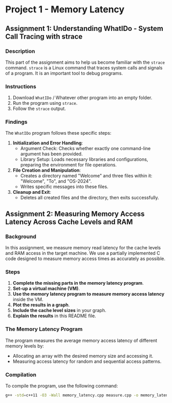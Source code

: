 # Project 1 - Memory Latency

## Assignment 1: Understanding WhatIDo - System Call Tracing with strace

### Description
This part of the assignment aims to help us become familiar with the `strace` command. `strace` is a Linux command that traces system calls and signals of a program. It is an important tool to debug programs.

### Instructions
1. Download `WhatIDo` / Whatever other program into an empty folder.
2. Run the program using `strace`.
3. Follow the `strace` output.

### Findings
The `WhatIDo` program follows these specific steps:
1. **Initialization and Error Handling**:
   - Argument Check: Checks whether exactly one command-line argument has been provided.
   - Library Setup: Loads necessary libraries and configurations, preparing the environment for file operations.
2. **File Creation and Manipulation**:
   - Creates a directory named "Welcome" and three files within it: "Welcome", "To", and "OS-2024".
   - Writes specific messages into these files.
3. **Cleanup and Exit**:
   - Deletes all created files and the directory, then exits successfully.

## Assignment 2: Measuring Memory Access Latency Across Cache Levels and RAM

### Background
In this assignment, we measure memory read latency for the cache levels and RAM access in the target machine. We use a partially implemented C code designed to measure memory access times as accurately as possible.

### Steps
1. **Complete the missing parts in the memory latency program**.
2. **Set-up a virtual machine (VM)**.
3. **Use the memory latency program to measure memory access latency** inside the VM.
4. **Plot the results in a graph**.
5. **Include the cache level sizes** in your graph.
6. **Explain the results** in this README file.

### The Memory Latency Program
The program measures the average memory access latency of different memory levels by:
- Allocating an array with the desired memory size and accessing it.
- Measuring access latency for random and sequential access patterns.

### Compilation
To compile the program, use the following command:
```sh
g++ -std=c++11 -O3 -Wall memory_latency.cpp measure.cpp -o memory_latency
